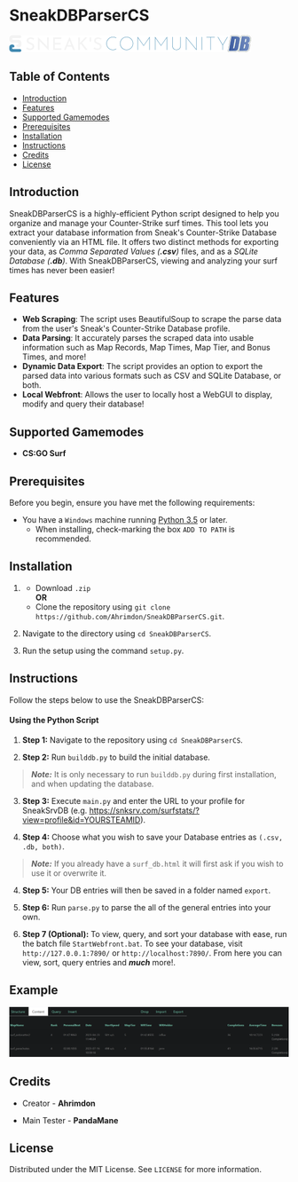 # SneakDBParserCS

![image](assets/SneaksCommunity.png)

## Table of Contents

- [Introduction](#introduction)
- [Features](#features)
- [Supported Gamemodes](#supported-gamemodes)
- [Prerequisites](#prerequisites)
- [Installation](#installation)
- [Instructions](#instructions)
- [Credits](#credits)
- [License](#license)

## Introduction
SneakDBParserCS is a highly-efficient Python script designed to help you organize and manage your Counter-Strike surf times. This tool lets you extract your database information from Sneak's Counter-Strike Database conveniently via an HTML file. It offers two distinct methods for exporting your data, as *Comma Separated Values (**.csv**)* files, and as a *SQLite Database (**.db**)*. With SneakDBParserCS, viewing and analyzing your surf times has never been easier!

## Features
- **Web Scraping**: The script uses BeautifulSoup to scrape the parse data from the user's Sneak's Counter-Strike Database profile.
- **Data Parsing**: It accurately parses the scraped data into usable information such as Map Records, Map Times, Map Tier, and Bonus Times, and more!
- **Dynamic Data Export**: The script provides an option to export the parsed data into various formats such as CSV and SQLite Database, or both. 
- **Local Webfront**: Allows the user to locally host a WebGUI to display, modify and query their database!

## Supported Gamemodes
- **CS:GO Surf**

## Prerequisites
Before you begin, ensure you have met the following requirements:
* You have a `Windows` machine running [Python 3.5](https://www.python.org/downloads/) or later.
  * When installing, check-marking the box `ADD TO PATH` is recommended.

## Installation
1. * Download `.zip`
     <br>
     **OR**
     <br>
   * Clone the repository using `git clone https://github.com/Ahrimdon/SneakDBParserCS.git`.

2. Navigate to the directory using `cd SneakDBParserCS`.

3. Run the setup using the command `setup.py`.

## Instructions
Follow the steps below to use the SneakDBParserCS:

#### **Using the Python Script**
1. **Step 1:** Navigate to the repository using `cd SneakDBParserCS`.

2. **Step 2:** Run `builddb.py` to build the initial database.

> ***Note:*** It is only necessary to run `builddb.py` during first installation, and when updating the database.

3. **Step 3:** Execute `main.py` and enter the URL to your profile for SneakSrvDB (e.g. https://snksrv.com/surfstats/?view=profile&id=YOURSTEAMID).

4. **Step 4:** Choose what you wish to save your Database entries as `(.csv, .db, both)`.

> ***Note:*** If you already have a `surf_db.html` it will first ask if you wish to use it or overwrite it.

4. **Step 5:** Your DB entries will then be saved in a folder named `export`.

5. **Step 6:** Run `parse.py` to parse the all of the general entries into your own. 

5. **Step 7 (Optional):** To view, query, and sort your database with ease, run the batch file `StartWebfront.bat`. To see your database, visit `http://127.0.0.1:7890/` or `http://localhost:7890/`. From here you can view, sort, query entries and ***much*** more!.

## Example

![image](assets/Example.png)

## Credits
- Creator - **Ahrimdon**

- Main Tester - **PandaMane**

## License
Distributed under the MIT License. See `LICENSE` for more information.